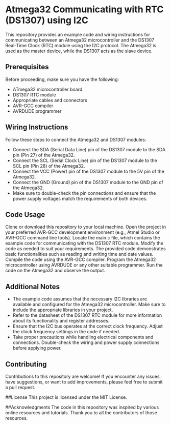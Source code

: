 # Atmega32 Communicating with RTC (DS1307) using I2C
This repository provides an example code and wiring instructions for communicating between an Atmega32 microcontroller and the DS1307 Real-Time Clock (RTC) module using the I2C protocol. The Atmega32 is used as the master device, while the DS1307 acts as the slave device.

## Prerequisites
Before proceeding, make sure you have the following:
  - ATmega32 microcontroller board
  - DS1307 RTC module
  - Appropriate cables and connectors
  - AVR-GCC compiler
  - AVRDUDE programmer

## Wiring Instructions
Follow these steps to connect the Atmega32 and DS1307 modules:

  - Connect the SDA (Serial Data Line) pin of the DS1307 module to the SDA pin (Pin 27) of the Atmega32.
  - Connect the SCL (Serial Clock Line) pin of the DS1307 module to the SCL pin (Pin 28) of the Atmega32.
  - Connect the VCC (Power) pin of the DS1307 module to the 5V pin of the Atmega32.
  - Connect the GND (Ground) pin of the DS1307 module to the GND pin of the Atmega32.
  - Make sure to double-check the pin connections and ensure that the power supply voltages match the requirements of both devices.

## Code Usage
Clone or download this repository to your local machine.
Open the project in your preferred AVR-GCC development environment (e.g., Atmel Studio or AVR-GCC command line tools).
Locate the main.c file, which contains the example code for communicating with the DS1307 RTC module.
Modify the code as needed to suit your requirements. The provided code demonstrates basic functionalities such as reading and writing time and date values.
Compile the code using the AVR-GCC compiler.
Program the Atmega32 microcontroller using AVRDUDE or any other suitable programmer.
Run the code on the Atmega32 and observe the output.

## Additional Notes
   - The example code assumes that the necessary I2C libraries are available and configured for the Atmega32 microcontroller. Make sure to include the appropriate libraries in your project.
  - Refer to the datasheet of the DS1307 RTC module for more information about its functionality and register addresses.
  - Ensure that the I2C bus operates at the correct clock frequency. Adjust the clock frequency settings in the code if needed.
  - Take proper precautions while handling electrical components and connections. Double-check the wiring and power supply connections before applying power.

## Contributing
Contributions to this repository are welcome! If you encounter any issues, have suggestions, or want to add improvements, please feel free to submit a pull request.

##License
This project is licensed under the MIT License.

##Acknowledgments
The code in this repository was inspired by various online resources and tutorials. Thank you to all the contributors of those resources.
